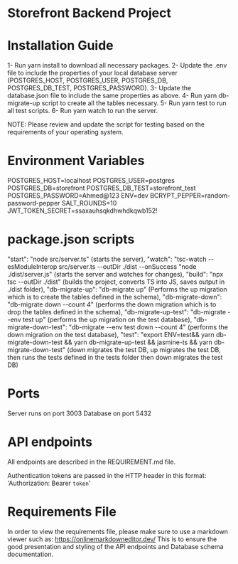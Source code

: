# Storefront Backend Project

# Installation Guide
1- Run yarn install to download all necessary packages.
2- Update the .env file to include the properties of your local database server (POSTGRES_HOST, POSTGRES_USER, POSTGRES_DB, POSTGRES_DB_TEST, POSTGRES_PASSWORD).
3- Update the database.json file to include the same properties as above.
4- Run yarn db-migrate-up script to create all the tables necessary.
5- Run yarn test to run all test scripts.
6- Run yarn watch to run the server.

NOTE: Please review and update the script for testing based on the requirements of your operating system. 

# Environment Variables
POSTGRES_HOST=localhost
POSTGRES_USER=postgres
POSTGRES_DB=storefront
POSTGRES_DB_TEST=storefront_test
POSTGRES_PASSWORD=Ahmed@123
ENV=dev
BCRYPT_PEPPER=random-password-pepper
SALT_ROUNDS=10
JWT_TOKEN_SECRET=ssaxauhsqkdhwhdkqwb152!

# package.json scripts
"start": "node src/server.ts" (starts the server),
"watch": "tsc-watch --esModuleInterop src/server.ts --outDir ./dist --onSuccess \"node ./dist/server.js\" (starts the server and watches for changes),
"build": "npx tsc --outDir ./dist" (builds the project, converts TS into JS, saves output in ./dist folder),
"db-migrate-up": "db-migrate up" (Performs the up migration which is to create the tables defined in the schema),
"db-migrate-down": "db-migrate down --count 4" (performs the down migration which is to drop the tables defined in the schema),
"db-migrate-up-test": "db-migrate --env test up" (performs the up migration on the test database),
"db-migrate-down-test": "db-migrate --env test down --count 4" (performs the down migration on the test database),
"test": "export ENV=test&& yarn db-migrate-down-test && yarn db-migrate-up-test && jasmine-ts && yarn db-migrate-down-test" (down migrates the test DB, up migrates the test DB, then runs the tests defined in the tests folder then down migrates the test DB)

# Ports
Server runs on port 3003
Database on port 5432


# API endpoints
All endpoints are described in the REQUIREMENT.md file.

Authentication tokens are passed in the HTTP header in this format: 'Authorization: Bearer `token`'

# Requirements File
In order to view the requirements file, please make sure to use a markdown viewer such as: https://onlinemarkdowneditor.dev/ 
This is to ensure the good presentation and styling of the API endpoints and Database schema documentation.